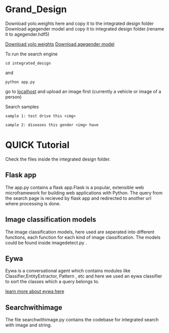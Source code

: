 # Grand_Design



Download yolo.weights here and copy it to the integrated design folder <br/>
Download agegender model and copy it to integrated design folder.(rename it to agegender.hdf5)

[Download yolo weights](https://pjreddie.com/media/files/yolov3.weights)
[Download agegender model](https://github.com/yu4u/age-gender-estimation/releases/download/v0.5/weights.28-3.73.hdf5)


To run the search engine
```
cd integrated_design
```

and 

```
python app.py
```

go to [localhost](http://127.0.0.1:5000/api) and  upload an image first (currently a vehicle or image of a person)

 
 Search samples
 ```
sample 1: test drive this <img>

sample 2: diseases this gender <img> have
```


# QUICK Tutorial

Check the files inside the integrated design folder.

## Flask app

The app.py contains a flask app.Flask is a popular, extensible web microframework for building web applications with Python.
The query from the search page is recieved by flask app and redirected to another url where processing is done.

## Image classification models

The image classification models, here used are seperated into different functions, each function for each kind of image classification. The models could be found inside imagedetect.py .

## Eywa 

Eywa is a conversational agent which contains modules like Classifier,EntityExtractor, Pattern , etc and here we used an eywa classifier to sort the classes which a query belongs to.

[learn more about eywa here](https://github.com/farizrahman4u/eywa/tree/master/eywa)

## Searchwithimage

The file searchwithimage.py contains the codebase for integrated search with image and string. 






